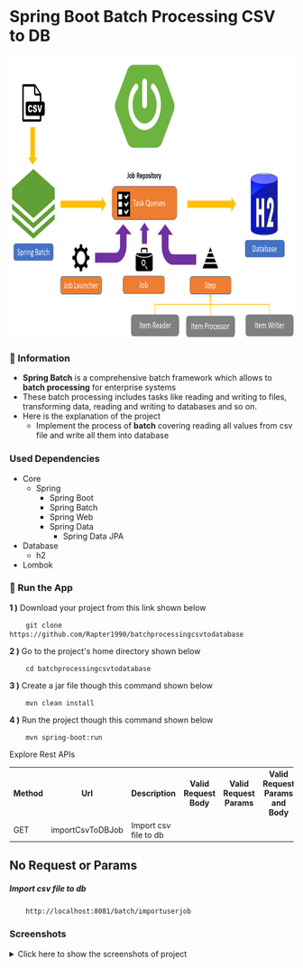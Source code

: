 # Spring Boot Batch Processing CSV to DB

<img src="screenshots/spring_boot_batch_main_image.png" alt="Main Information" width="800" height="500">

### 📖 Information

<ul style="list-style-type:disc">
  <li><b>Spring Batch</b> is a comprehensive batch framework which allows to <b>batch processing</b> for enterprise systems</li>
  <li>These batch processing includes tasks like  reading and writing to files,
transforming data, reading and writing to databases and so on.</li>
  <li>Here is the explanation of the project
      <ul>
        <li>Implement the process of <b>batch</b> covering reading all values from csv file and write all them into database</li>
      </ul>
  </li>
</ul>

### Used Dependencies
* Core
    * Spring
        * Spring Boot
        * Spring Batch
        * Spring Web
        * Spring Data
            * Spring Data JPA
* Database
    * h2
* Lombok

### 🔨 Run the App

<b>1 )</b> Download your project from this link shown below 
```
    git clone https://github.com/Rapter1990/batchprocessingcsvtodatabase
```

<b>2 )</b> Go to the project's home directory shown below
```
    cd batchprocessingcsvtodatabase
```

<b>3 )</b> Create a jar file though this command shown below
```
    mvn clean install
```

<b>4 )</b> Run the project though this command shown below
```
    mvn spring-boot:run
```


Explore Rest APIs
<table style="width:100%">
  <tr>
    <th>Method</th>
    <th>Url</th>
    <th>Description</th>
    <th>Valid Request Body</th>
    <th>Valid Request Params</th>
    <th>Valid Request Params and Body</th>
    <th>No Request or Params</th>
  </tr>
  <tr>
      <td>GET</td>
      <td>importCsvToDBJob</td>
      <td>Import csv file to db</td>
      <td></td>
      <td></td>
      <td></td>
      <td><a href="README.md#importCsvToDBJob">Info</a></td>
  </tr>
</table>


## No Request or Params

##### <a id="importCsvToDBJob">Import csv file to db
```
    http://localhost:8081/batch/importuserjob
```

### Screenshots

<details>
<summary>Click here to show the screenshots of project</summary>
    <p> Figure 1 </p>
    <img src ="screenshots/1.PNG">
    <p> Figure 2 </p>
    <img src ="screenshots/2.PNG">
    <p> Figure 3 </p>
    <img src ="screenshots/3.PNG">
    <p> Figure 4 </p>
    <img src ="screenshots/4.PNG">
    <p> Figure 5 </p>
    <img src ="screenshots/5.PNG">
</details>    